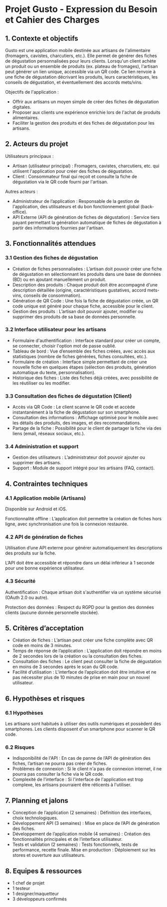 # Projet Gusto - Expression du Besoin et Cahier des Charges

## 1. Contexte et objectifs

Gusto est une application mobile destinée aux artisans de l'alimentaire (fromagers, cavistes, charcutiers, etc.). Elle permet de générer des fiches de dégustation personnalisées pour leurs clients. Lorsqu'un client achète un produit ou un ensemble de produits (ex. plateau de fromages), l'artisan peut générer un lien unique, accessible via un QR code. Ce lien renvoie à une fiche de dégustation décrivant les produits, leurs caractéristiques, les conseils de dégustation, et éventuellement des accords mets/vins.

Objectifs de l'application :

- Offrir aux artisans un moyen simple de créer des fiches de dégustation digitales.
- Proposer aux clients une expérience enrichie lors de l'achat de produits alimentaires.
- Faciliter la gestion des produits et des fiches de dégustation pour les artisans.

## 2. Acteurs du projet

Utilisateurs principaux :

- Artisan (utilisateur principal) : Fromagers, cavistes, charcutiers, etc. qui utilisent l'application pour créer des fiches de dégustation.
- Client : Consommateur final qui reçoit et consulte la fiche de dégustation via le QR code fourni par l'artisan.

Autres acteurs :

- Administrateur de l’application : Responsable de la gestion de l'application, des utilisateurs et du bon fonctionnement global (back-office).
- API Externe (API de génération de fiches de dégustation) : Service tiers payant permettant la génération automatique de fiches de dégustation à partir des informations fournies par l'artisan.

## 3. Fonctionnalités attendues

### 3.1 Gestion des fiches de dégustation

- Création de fiches personnalisées : L’artisan doit pouvoir créer une fiche de dégustation en sélectionnant les produits dans une base de données (BD) ou en ajoutant manuellement un produit.
- Description des produits : Chaque produit doit être accompagné d’une description détaillée (origine, caractéristiques gustatives, accord mets-vins, conseils de consommation).
- Génération de QR Code : Une fois la fiche de dégustation créée, un QR code unique est généré pour chaque fiche, accessible pour le client.
- Gestion des produits : L’artisan doit pouvoir ajouter, modifier ou supprimer des produits de sa base de données personnelle.

### 3.2 Interface utilisateur pour les artisans

- Formulaire d'authentification : Interface standard pour créer un compte, se connecter, choisir l'option mot de passe oublié.
- Tableau de bord : Vue d’ensemble des fiches créées, avec accès aux statistiques (nombre de fiches générées, fiches consultées, etc.).
- Formulaire de création : Interface simple permettant de créer une nouvelle fiche en quelques étapes (sélection des produits, génération automatique du texte, personnalisation).
- Historique des fiches : Liste des fiches déjà créées, avec possibilité de les réutiliser ou les modifier.

### 3.3 Consultation des fiches de dégustation (Client)

- Accès via QR Code : Le client scanne le QR code et accède instantanément à la fiche de dégustation sur son smartphone.
- Consultation des informations : Affichage optimisé pour le mobile avec les détails des produits, des images, et des recommandations.
- Partage de la fiche : Possibilité pour le client de partager la fiche via des liens (email, réseaux sociaux, etc.).

### 3.4 Administration et support

- Gestion des utilisateurs : L’administrateur doit pouvoir ajouter ou supprimer des artisans.
- Support : Module de support intégré pour les artisans (FAQ, contact).

## 4. Contraintes techniques

### 4.1 Application mobile (Artisans)

Disponible sur Android et iOS.

Fonctionnalité offline : L’application doit permettre la création de fiches hors ligne, avec synchronisation une fois la connexion restaurée.

### 4.2 API de génération de fiches

Utilisation d’une API externe pour générer automatiquement les descriptions des produits sur la fiche.

L’API doit être accessible et répondre dans un délai inférieur à 1 seconde pour une bonne expérience utilisateur.

### 4.3 Sécurité

Authentification : Chaque artisan doit s'authentifier via un système sécurisé (OAuth 2.0 ou autre).

Protection des données : Respect du RGPD pour la gestion des données clients (aucune donnée personnelle stockée).

## 5. Critères d’acceptation

- Création de fiches : L’artisan peut créer une fiche complète avec QR code en moins de 3 minutes.
- Temps de réponse de l’application : L’application doit répondre en moins de 2 secondes lors de la création ou la consultation des fiches.
- Consultation des fiches : Le client peut consulter la fiche de dégustation en moins de 3 secondes après le scan du QR code.
- Facilité d’utilisation : L'interface de l’application doit être intuitive et ne pas nécessiter plus de 10 minutes de prise en main pour un nouvel utilisateur.

## 6. Hypothèses et risques

### 6.1 Hypothèses

Les artisans sont habitués à utiliser des outils numériques et possèdent des smartphones.
Les clients disposent d'un smartphone pour scanner le QR code.

### 6.2 Risques

- Indisponibilité de l'API : En cas de panne de l’API de génération des fiches, l’artisan ne pourra pas créer de fiches.
- Problèmes de connexion : Si le client n'a pas de connexion internet, il ne pourra pas consulter la fiche via le QR code.
- Complexité de l'interface : Si l'interface de l'application est trop complexe, les artisans pourraient être réticents à l'utiliser.

## 7. Planning et jalons

- Conception de l’application (2 semaines) : Définition des interfaces, choix technologiques.
- Développement API (3 semaines) : Mise en place de l’API de génération des fiches.
- Développement de l’application mobile (4 semaines) : Création des fonctionnalités principales et de l’interface utilisateur.
- Tests et validation (2 semaines) : Tests fonctionnels, tests de performance, recette finale.
  Mise en production : Déploiement sur les stores et ouverture aux utilisateurs.

## 8. Equipes & ressources

- 1 chef de projet
- 1 testeur
- 1 designer/maquetteur
- 3 développeurs confirmés
